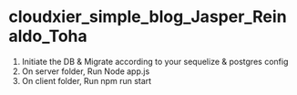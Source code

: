 # cloudxier_simple_blog_Jasper_Reinaldo_Toha

1. Initiate the DB & Migrate according to your sequelize & postgres config
2. On server folder, Run Node app.js 
3. On client folder, Run npm run start